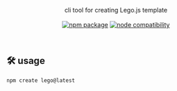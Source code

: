 <p align="center">
    cli tool for creating Lego.js template
    <br/><br/>
    <a href="https://npmjs.com/package/create-lego-project"><img src="https://badgen.net/npm/v/create-lego-project" alt="npm package"></a> <a href="https://nodejs.org/en/about/releases/"><img src="https://img.shields.io/node/v/create-lego-project" alt="node compatibility"></a>
</p>
<br/>


## 🛠 usage
```zsh
npm create lego@latest
```
